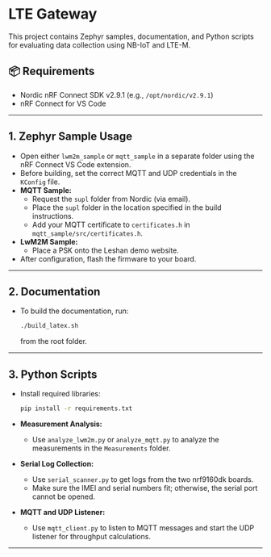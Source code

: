 # LTE Gateway

This project contains Zephyr samples, documentation, and Python scripts for evaluating data collection using NB-IoT and LTE-M.

## 📦 Requirements

- Nordic nRF Connect SDK v2.9.1 (e.g., `/opt/nordic/v2.9.1`)
- nRF Connect for VS Code

---

## 1. Zephyr Sample Usage

- Open either `lwm2m_sample` or `mqtt_sample` in a separate folder using the nRF Connect VS Code extension.
- Before building, set the correct MQTT and UDP credentials in the `KConfig` file.
- **MQTT Sample:**
  - Request the `supl` folder from Nordic (via email).
  - Place the `supl` folder in the location specified in the build instructions.
  - Add your MQTT certificate to `certificates.h` in `mqtt_sample/src/certificates.h`.
- **LwM2M Sample:**
  - Place a PSK onto the Leshan demo website.
- After configuration, flash the firmware to your board.

---

## 2. Documentation

- To build the documentation, run:
  ```sh
  ./build_latex.sh
  ```
  from the root folder.

---

## 3. Python Scripts

- Install required libraries:
  ```sh
  pip install -r requirements.txt
  ```

- **Measurement Analysis:**
  - Use `analyze_lwm2m.py` or `analyze_mqtt.py` to analyze the measurements in the `Measurements` folder.

- **Serial Log Collection:**
  - Use `serial_scanner.py` to get logs from the two nrf9160dk boards.
  - Make sure the IMEI and serial numbers fit; otherwise, the serial port cannot be opened.

- **MQTT and UDP Listener:**
  - Use `mqtt_client.py` to listen to MQTT messages and start the UDP listener for throughput calculations.

---

